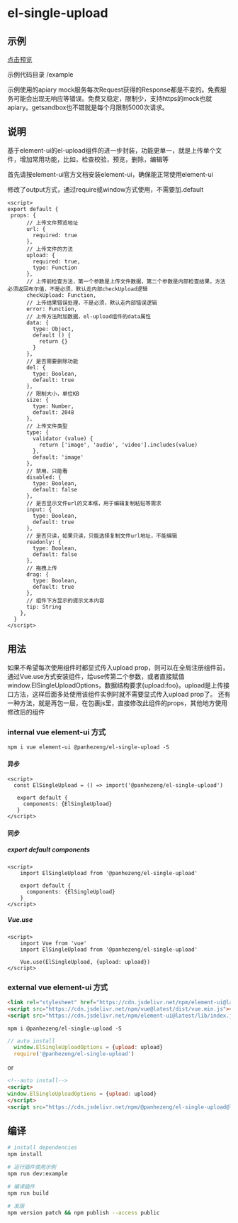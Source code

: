 # el-single-upload

## 示例

[点击预览](https://panhezeng.github.io/el-single-upload/)

示例代码目录 /example

示例使用的apiary mock服务每次Request获得的Response都是不变的。免费服务可能会出现无响应等错误。免费又稳定，限制少，支持https的mock也就apiary。getsandbox也不错就是每个月限制5000次请求。

## 说明

基于element-ui的el-upload组件的进一步封装，功能更单一，就是上传单个文件，增加常用功能，比如，检查校验，预览，删除，编辑等

首先请按element-ui官方文档安装element-ui，确保能正常使用element-ui

修改了output方式，通过require或window方式使用，不需要加.default


```vue
<script>
export default {
 props: {
      // 上传文件预览地址
      url: {
        required: true
      },
      // 上传文件的方法
      upload: {
        required: true,
        type: Function
      },
      // 上传前检查方法，第一个参数是上传文件数据，第二个参数是内部检查结果，方法必须返回布尔值，不是必须，默认走内部checkUpload逻辑
      checkUpload: Function,
      // 上传结果错误处理，不是必须，默认走内部错误逻辑
      error: Function,
      // 上传方法附加数据，el-upload组件的data属性
      data: {
        type: Object,
        default () {
          return {}
        }
      },
      // 是否需要删除功能
      del: {
        type: Boolean,
        default: true
      },
      // 限制大小，单位KB
      size: {
        type: Number,
        default: 2048
      },
      // 上传文件类型
      type: {
        validator (value) {
          return ['image', 'audio', 'video'].includes(value)
        },
        default: 'image'
      },
      // 禁用，只能看
      disabled: {
        type: Boolean,
        default: false
      },
      // 是否显示文件url的文本框，用于编辑复制粘贴等需求
      input: {
        type: Boolean,
        default: true
      },
      // 是否只读，如果只读，只能选择复制文件url地址，不能编辑
      readonly: {
        type: Boolean,
        default: false
      },
      // 拖拽上传
      drag: {
        type: Boolean,
        default: true
      },
      // 组件下方显示的提示文本内容
      tip: String
    },
  }
</script>
```

## 用法

如果不希望每次使用组件时都显式传入upload prop，则可以在全局注册组件前，通过Vue.use方式安装组件，给use传第二个参数，或者直接赋值window.ElSingleUploadOptions，数据结构要求{upload:foo}。upload是上传接口方法，这样后面多处使用该组件实例时就不需要显式传入upload prop了。
还有一种方法，就是再包一层，在包裹js里，直接修改此组件的props，其他地方使用修改后的组件

### internal vue element-ui 方式

`npm i vue element-ui @panhezeng/el-single-upload -S`

#### 异步
```vue
<script>
  const ElSingleUpload = () => import('@panhezeng/el-single-upload')
 
   export default {
     components: {ElSingleUpload}
   }
</script>
```

#### 同步

##### export default components
```vue
<script>
    import ElSingleUpload from '@panhezeng/el-single-upload'

    export default {
      components: {ElSingleUpload}
    }
</script>
```

##### Vue.use
```vue
<script>
    import Vue from 'vue'
    import ElSingleUpload from '@panhezeng/el-single-upload'

    Vue.use(ElSingleUpload, {upload: upload})
</script>
```

### external vue element-ui 方式

```html
<link rel="stylesheet" href="https://cdn.jsdelivr.net/npm/element-ui@latest/lib/theme-chalk/index.css">
<script src="https://cdn.jsdelivr.net/npm/vue@latest/dist/vue.min.js"></script>
<script src="https://cdn.jsdelivr.net/npm/element-ui@latest/lib/index.js"></script>
```

`npm i @panhezeng/el-single-upload -S`

```javascript
// auto install
  window.ElSingleUploadOptions = {upload: upload}
  require('@panhezeng/el-single-upload')
```
or 
```html
<!--auto install-->
<script>
window.ElSingleUploadOptions = {upload: upload}
</script>
<script src="https://cdn.jsdelivr.net/npm/@panhezeng/el-single-upload@latest/dist/el-single-upload.min.js"></script>
```

## 编译

``` bash
# install dependencies
npm install

# 运行插件使用示例
npm run dev:example

# 编译插件
npm run build

# 发版
npm version patch && npm publish --access public

```

